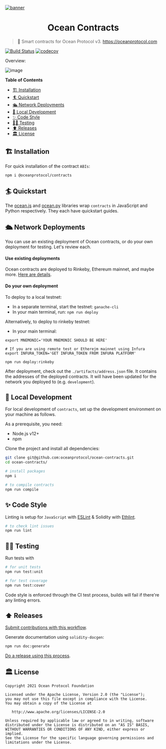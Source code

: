 [![banner](https://raw.githubusercontent.com/oceanprotocol/art/master/github/repo-banner%402x.png)](https://oceanprotocol.com)

<h1 align="center">Ocean Contracts</h1>

> 🐙 Smart contracts for Ocean Protocol v3. https://oceanprotocol.com

[![Build Status](https://travis-ci.com/oceanprotocol/contracts.svg?token=soMi2nNfCZq19zS1Rx4i&branch=master)](https://travis-ci.com/oceanprotocol/contracts)
 [![codecov](https://codecov.io/gh/oceanprotocol/contracts/branch/master/graph/badge.svg?token=31SZX1V4ZJ)](https://codecov.io/gh/oceanprotocol/contracts)

Overview:

![image](https://user-images.githubusercontent.com/5428661/92893688-31cbfa80-f41a-11ea-845c-2c94ecc978f1.png)



**Table of Contents**

- [🏗 Installation](#-installation)
- [🏄 Quickstart](#-quickstart)
- [🛳 Network Deployments](#-network-deployments)
- [🦑 Local Development](#-local-development)
- [✨ Code Style](#-code-style)
- [👩‍🔬 Testing](#-testing)
- [⬆️ Releases](#️-releases)
- [🏛 License](#-license)

## 🏗 Installation

For quick installation of the contract `ABIs`:

```bash
npm i @oceanprotocol/contracts
```

## 🏄 Quickstart

The [ocean.js](https://github.com/oceanprotocol/ocean.js) and [ocean.py](https://github.com/oceanprotocol/ocean.py) libraries wrap `contracts` in JavaScript and Python respectively. They each have quickstart guides.


## 🛳 Network Deployments

You can use an existing deployment of Ocean contracts, or do your own deployment for testing. Let's review each.

#### Use existing deployments

Ocean contracts are deployed to Rinkeby, Ethereum mainnet, and maybe more. [Here are details](docs/README.md#deployments).

#### Do your own deployment

To deploy to a local testnet:
* In a separate terminal, start the testnet: `ganache-cli`
* In your main terminal, run: `npm run deploy`

Alternatively, to deploy to rinkeby testnet:
* In your main terminal:
```
export MNEMONIC='YOUR MNEMONIC SHOULD BE HERE'

# If you are using remote test or Etherejm mainnet using Infura
export INFURA_TOKEN='GET INFURA_TOKEN FROM INFURA PLATFORM' 

npm run deploy:rinkeby
```

After deployment, check out the `./artifacts/address.json` file. It contains the addresses of the deployed contracts. It will have been updated for the network you deployed to (e.g. `development`).

## 🦑 Local Development

For local development of `contracts`, set up the development environment on your machine as follows.

As a prerequisite, you need:

- Node.js v12+
- npm

Clone the project and install all dependencies:

```bash
git clone git@github.com:oceanprotocol/ocean-contracts.git
cd ocean-contracts/

# install packages
npm i

# to compile contracts
npm run compile
```

## ✨ Code Style

Linting is setup for `JavaScript` with [ESLint](https://eslint.org) & Solidity with [Ethlint](https://github.com/duaraghav8/Ethlint).

```bash
# to check lint issues
npm run lint
```

## 👩‍🔬 Testing

Run tests with 

```bash
# for unit tests
npm run test:unit

# for test coverage
npm run test:cover
```


Code style is enforced through the CI test process, builds will fail if there're any linting errors.

## ⬆️ Releases

[Submit contributions with this workflow](https://docs.oceanprotocol.com/concepts/contributing/#fix-or-improve-core-software).

Generate documentation using `solidity-docgen`:

```bash
npm run doc:generate
```

[Do a release using this process](docs/RELEASE_PROCESS.md).


## 🏛 License

```
Copyright 2021 Ocean Protocol Foundation

Licensed under the Apache License, Version 2.0 (the "License");
you may not use this file except in compliance with the License.
You may obtain a copy of the License at

   http://www.apache.org/licenses/LICENSE-2.0

Unless required by applicable law or agreed to in writing, software
distributed under the License is distributed on an "AS IS" BASIS,
WITHOUT WARRANTIES OR CONDITIONS OF ANY KIND, either express or implied.
See the License for the specific language governing permissions and
limitations under the License.
```
